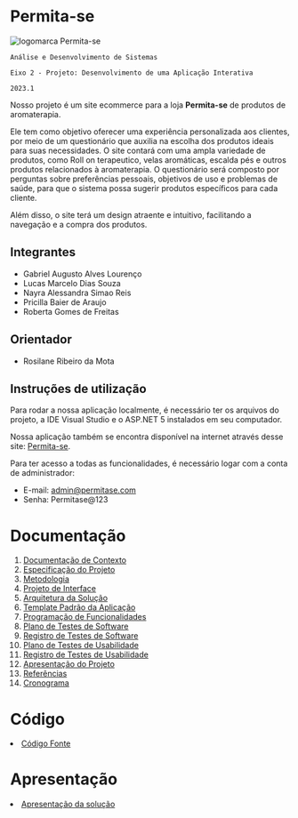 # Permita-se
![logomarca Permita-se](https://user-images.githubusercontent.com/114036574/228099490-2ebba070-00dd-4164-8f8e-151ceef31b9e.png)

`Análise e Desenvolvimento de Sistemas`

`Eixo 2 - Projeto: Desenvolvimento de uma Aplicação Interativa`

`2023.1`

Nosso projeto é um site ecommerce para a loja **Permita-se** de produtos de aromaterapia. 

Ele tem como objetivo oferecer uma experiência personalizada aos clientes, por meio de um questionário que auxilia na escolha dos produtos ideais para suas necessidades. O site contará com uma ampla variedade de produtos, como Roll on terapeutico, velas aromáticas, escalda pés e outros produtos relacionados à aromaterapia. O questionário será composto por perguntas sobre preferências pessoais, objetivos de uso e problemas de saúde, para que o sistema possa sugerir produtos específicos para cada cliente. 

Além disso, o site terá um design atraente e intuitivo, facilitando a navegação e a compra dos produtos.

## Integrantes

* Gabriel Augusto Alves Lourenço
* Lucas Marcelo Dias Souza
* Nayra Alessandra Simao Reis
* Pricilla Baier de Araujo
* Roberta Gomes de Freitas

## Orientador

* Rosilane Ribeiro da Mota

## Instruções de utilização

Para rodar a nossa aplicação localmente, é necessário ter os arquivos do projeto, a IDE Visual Studio e o ASP.NET 5 instalados em seu computador.

Nossa aplicação também se encontra disponível na internet através desse site: [Permita-se](https://permitase.azurewebsites.net).

Para ter acesso a todas as funcionalidades, é necessário logar com a conta de administrador:
- E-mail: admin@permitase.com
- Senha: Permitase@123

# Documentação

<ol>
<li><a href="docs/01-Documentação de Contexto.md"> Documentação de Contexto</a></li>
<li><a href="docs/02-Especificação do Projeto.md"> Especificação do Projeto</a></li>
<li><a href="docs/03-Metodologia.md"> Metodologia</a></li>
<li><a href="docs/04-Projeto de Interface.md"> Projeto de Interface</a></li>
<li><a href="docs/05-Arquitetura da Solução.md"> Arquitetura da Solução</a></li>
<li><a href="docs/06-Template Padrão da Aplicação.md"> Template Padrão da Aplicação</a></li>
<li><a href="docs/07-Programação de Funcionalidades.md"> Programação de Funcionalidades</a></li>
<li><a href="docs/08-Plano de Testes de Software.md"> Plano de Testes de Software</a></li>
<li><a href="docs/09-Registro de Testes de Software.md"> Registro de Testes de Software</a></li>
<li><a href="docs/10-Plano de Testes de Usabilidade.md"> Plano de Testes de Usabilidade</a></li>
<li><a href="docs/11-Registro de Testes de Usabilidade.md"> Registro de Testes de Usabilidade</a></li>
<li><a href="docs/12-Apresentação do Projeto.md"> Apresentação do Projeto</a></li>
<li><a href="docs/13-Referências.md"> Referências</a></li>
<li><a href="docs/ADS - Cronograma Projeto Aplicação Interativa - 2023_1.pdf"> Cronograma</a></li>
</ol>

# Código

<li><a href="src/README.md"> Código Fonte</a></li>

# Apresentação

<li><a href="presentation"> Apresentação da solução</a></li>
